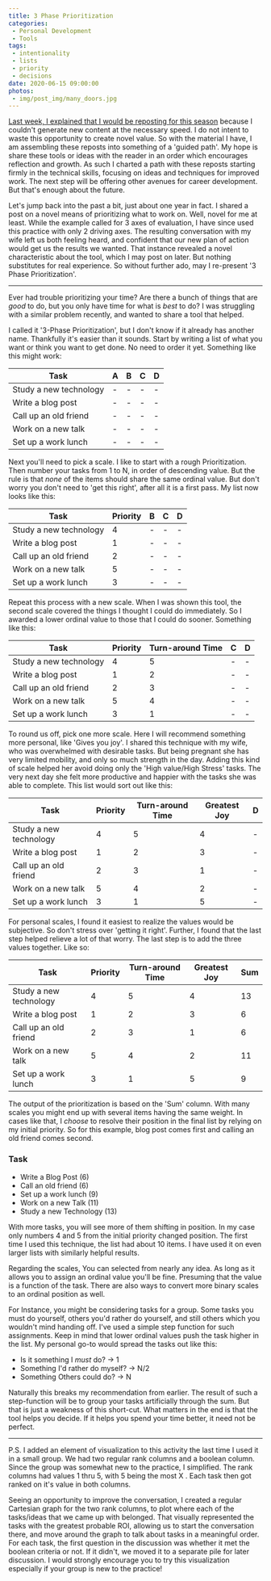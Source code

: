 ```yaml
---
title: 3 Phase Prioritization
categories:
 - Personal Development
 - Tools
tags:
 - intentionality
 - lists
 - priority
 - decisions
date: 2020-06-15 09:00:00
photos: 
 - img/post_img/many_doors.jpg
---
```


[Last week, I explained that I would be reposting for this season](/2020/06/09/repost-code-read-more-than-written/) because I couldn't generate new content at the necessary speed. I do not intent to waste this opportunity to create novel value. So with the material I have, I am assembling these reposts into something of a 'guided path'. My hope is share these tools or ideas with the reader in an order which encourages reflection and growth. As such I charted a path with these reposts starting firmly in the technical skills, focusing on ideas and techniques for improved work. The next step will be offering other avenues for career development. But that's enough about the future. 

Let's jump back into the past a bit, just about one year in fact. I shared a post on a novel means of prioritizing what to work on. Well, novel for me at least. While the example called for 3 axes of evaluation, I have since used this practice with only 2 driving axes. The resulting conversation with my wife left us both feeling heard, and confident that our new plan of action would get us the results we wanted. That instance revealed a novel characteristic about the tool, which I may post on later. But nothing substitutes for real experience. So without further ado, may I re-present '3 Phase Prioritization'.
___


Ever had trouble prioritizing your time? Are there a bunch of things that are _good_ to do, but you only have time for what is _best_ to do? I was struggling with a similar problem recently, and wanted to share a tool that helped.

I called it '3-Phase Prioritization', but I don't know if it already has another name. Thankfully it's easier than it sounds. Start by writing a list of what you want or think you want to get done. No need to order it yet. Something like this might work:

| Task | A | B | C | D |
| - | - | - | - | - |
| Study a new technology | - | - | - | - |
| Write a blog post | - | - | - | - |
| Call up an old friend | - | - | - | - |
| Work on a new talk | - | - | - | - |
| Set up a work lunch | - | - | - | - |

Next you'll need to pick a scale. I like to start with a rough Prioritization. Then number your tasks from 1 to N, in order of descending value. But the rule is that _none_ of the items should share the same ordinal value. But don't worry you don't need to 'get this right', after all it is a first pass. My list now looks like this:

| Task | Priority | B | C | D |
| - | - | - | - | - |
| Study a new technology | 4 | - | - | - |
| Write a blog post | 1 | - | - | - |
| Call up an old friend | 2 | - | - | - |
| Work on a new talk | 5 | - | - | - |
| Set up a work lunch | 3 | - | - | - |

Repeat this process with a new scale. When I was shown this tool, the second scale covered the things I thought I could do immediately. So I awarded a lower ordinal value to those that I could do sooner. Something like this:

| Task | Priority | Turn-around Time | C | D |
| - | - | - | - | - |
| Study a new technology | 4 | 5 | - | - |
| Write a blog post | 1 | 2 | - | - |
| Call up an old friend | 2 | 3 | - | - |
| Work on a new talk | 5 | 4 | - | - |
| Set up a work lunch | 3 | 1 | - | - |

To round us off, pick one more scale. Here I will recommend something more personal, like 'Gives you joy'. I shared this technique with my wife, who was overwhelmed with desirable tasks. But being pregnant she has very limited mobility, and only so much strength in the day. Adding this kind of scale helped her avoid doing only the 'High value/High Stress' tasks. The very next day she felt more productive and happier with the tasks she was able to complete. This list would sort out like this:

| Task | Priority | Turn-around Time | Greatest Joy | D |
| - | - | - | - | - |
| Study a new technology | 4 | 5 | 4 | - |
| Write a blog post | 1 | 2 | 3 | - |
| Call up an old friend | 2 | 3 | 1 | - |
| Work on a new talk | 5 | 4 | 2 | - |
| Set up a work lunch | 3 | 1 | 5 | - |

For personal scales, I found it easiest to realize the values would be subjective. So don't stress over 'getting it right'. Further, I found that the last step helped relieve a lot of that worry. The last step is to add the three values together. Like so:

| Task | Priority | Turn-around Time | Greatest Joy | Sum |
| - | - | - | - | - |
| Study a new technology | 4 | 5 | 4 | 13 |
| Write a blog post | 1 | 2 | 3 | 6 |
| Call up an old friend | 2 | 3 | 1 | 6 |
| Work on a new talk | 5 | 4 | 2 | 11 |
| Set up a work lunch | 3 | 1 | 5 | 9 |

The output of the prioritization is based on the 'Sum' column. With many scales you might end up with several items having the same weight. In cases like that, I _choose_ to resolve their position in the final list by relying on my initial priority. So for this example, blog post comes first and calling an old friend comes second.

### Task
- Write a Blog Post (6)
- Call an old friend (6)
- Set up a work lunch (9)
- Work on a new Talk (11)
- Study a new Technology (13)

With more tasks, you will see more of them shifting in position. In my case only numbers 4 and 5 from the initial priority changed position. The first time I used this technique, the list had about 10 items. I have used it on even larger lists with similarly helpful results.

Regarding the scales, You can selected from nearly any idea. As long as it allows you to assign an ordinal value you'll be fine. Presuming that the value is a function of the task. There are also ways to convert more binary scales to an ordinal position as well.

For Instance, you might be considering tasks for a group. Some tasks you must do yourself, others you'd rather do yourself, and still others which you wouldn't mind handing off. I've used a simple step function for such assignments. Keep in mind that lower ordinal values push the task higher in the list. My personal go-to would spread the tasks out like this:

- Is it something I _must_ do? -> 1
- Something I'd rather do myself? -> N/2
- Something Others could do? -> N

Naturally this breaks my recommendation from earlier. The result of such a step-function will be to group your tasks artificially through the sum. But that is just a weakness of this short-cut. What matters in the end is that the tool helps you decide. If it helps you spend your time better, it need not be perfect.

___

P.S. I added an element of visualization to this activity the last time I used it in a small group. We had two regular rank columns and a boolean column. Since the group was somewhat new to the practice, I simplified. The rank columns had values 1 thru 5, with 5 being the most X . Each task then got ranked on it's value in both columns. 

Seeing an opportunity to improve the conversation, I created a regular Cartesian graph for the two rank columns, to plot where each of the tasks/ideas that we came up with belonged. That visually represented the tasks with the greatest probable ROI, allowing us to start the conversation there, and move around the graph to talk about tasks in a meaningful order. For each task, the first question in the discussion was whether it met the boolean criteria or not. If it didn't, we moved it to a separate pile for later discussion. I would strongly encourage you to try this visualization especially if your group is new to the practice!
